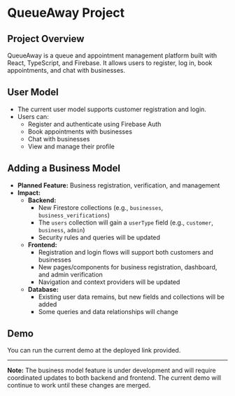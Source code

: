 # QueueAway Project

## Project Overview
QueueAway is a queue and appointment management platform built with React, TypeScript, and Firebase. It allows users to register, log in, book appointments, and chat with businesses.

## User Model
- The current user model supports customer registration and login.
- Users can:
  - Register and authenticate using Firebase Auth
  - Book appointments with businesses
  - Chat with businesses
  - View and manage their profile

## Adding a Business Model
- **Planned Feature:** Business registration, verification, and management
- **Impact:**
  - **Backend:**
    - New Firestore collections (e.g., `businesses`, `business_verifications`)
    - The `users` collection will gain a `userType` field (e.g., `customer`, `business`, `admin`)
    - Security rules and queries will be updated
  - **Frontend:**
    - Registration and login flows will support both customers and businesses
    - New pages/components for business registration, dashboard, and admin verification
    - Navigation and context providers will be updated
  - **Database:**
    - Existing user data remains, but new fields and collections will be added
    - Some queries and data relationships will change

## Demo
You can run the current demo at the deployed link provided.

---

**Note:** The business model feature is under development and will require coordinated updates to both backend and frontend. The current demo will continue to work until these changes are merged.
